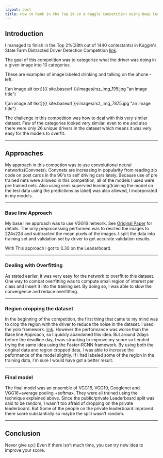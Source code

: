 ```yaml
---
layout: post
title: How to Rank in the Top 2% in a Kaggle Competition using Deep learning
---
```


## Introduction
I managed to finish in the Top 2%(28th out of 1440 contestants) in Kaggle's State Farm Distracted Driver Detection Competition [link](https://www.kaggle.com/c/state-farm-distracted-driver-detection).

The goal of this competition was to categorize what the driver was doing in a given image into 10 categories.

These are examples of image labeled drinking and talking on the phone - left.

![an image alt text]({{ site.baseurl }}/images/rsz_img_195.jpg "an image title")

![an image alt text]({{ site.baseurl }}/images/rsz_img_7875.jpg "an image title")

The challenge in this competition was how to deal with this very similar dataset. Few of the categories looked very similar, even to me and also there were only 26 unique drivers in the dataset which means it was very easy for the models to overfit.

____

## Approaches
My approach in this competion was to use convolutional neural networks(Convnets). Convnets are increasing in popularity from reading zip code on post cards in the 90's to self driving cars lately. Because use of pre trained nets were allowed in this competition, all of the models I used were pre trained nets. Also using semi supervied learning(training the model on the test data using the predictions as label) was also allowed, I incorporated in my models.
____

### Base line Approach
My base line approach was to use VGG16 network. See [Original Paper](http://arxiv.org/pdf/1409.1556v6.pdf) for details. The only preprocessing performed was to resized the images to 224x224 and subtracted the mean pixels of the images. I split the data into training set and validation set by driver to get accurate validation results.

With This approach I got to 0.30 on the Leaderboard.

____

### Dealing with Overfitting
As stated earlier, it was very easy for the network to overfit to this dataset. One way to combat overfitting was to compute small region of interest per class and insert it into the training set. By doing so, I was able to slow the convergence and reduce overfitting.

____

### Region cropping the dataset
In the beginning of the competition, the first thing that came to my mind was to crop the region with the driver to reduce the noise in the dataset. I used the yolo framework. [link](http://pjreddie.com/darknet/yolo/). However the performance was worse than the Base line Approach, so I quickly abandoned this idea. But around 2days before the deadline day, I was strucking to improve my score so I ended trying the same idea using the Faster-RCNN framework. By using both the original data and region cropped data, I was able to increase the peformance of the model slightly. If I had labeled some of the region in the training data, I'm sure I would have got a better result.

____

### Final model
The final model was an ensemble of VGG16, VGG19, Googlenet and VGG16+average pooling +softmax. They were all trained using the technique explained above. Since the public/private Leaderboard split was said to be random, I wasn't too afraid of dropping on the private leaderboard. But Some of the people on the private leaderboard improved there score substantially so maybe the split wasn't random.

____

## Conclusion
Never give up:) Even if there isn't much time, you can try new idea to improve your score.
